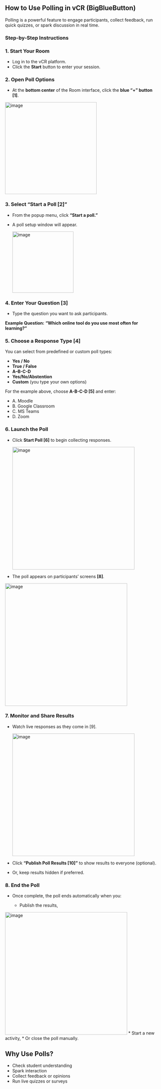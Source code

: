 
##  **How to Use Polling in vCR (BigBlueButton)**

Polling is a powerful feature to engage participants, collect feedback, run quick quizzes, or spark discussion in real time.


###  **Step-by-Step Instructions**


###  **1. Start Your Room**

* Log in to the vCR platform.
* Click the **Start** button to enter your session.


###  **2. Open Poll Options**

* At the **bottom center** of the Room interface, click the **blue “+” button [1]**.

 <img src="https://github.com/LEARN-LK/VCR/blob/main/img/polling-01.png" alt="image" style="max-width: 100%;width: 300px;">


###  **3. Select “Start a Poll [2]”**

* From the popup menu, click **“Start a poll.”**
* A poll setup window will appear.

    <img src="https://github.com/LEARN-LK/VCR/blob/main/img/polling-02.png" alt="image" style="max-width: 100%;width: 200px;">


###  **4. Enter Your Question [3]**

* Type the question you want to ask participants.

 **Example Question:**
**“Which online tool do you use most often for learning?”**

###  **5. Choose a Response Type [4]**

You can select from predefined or custom poll types:

* **Yes / No**
* **True / False**
* **A–B-C-D**
* **Yes/No/Abstention**
* **Custom** (you type your own options)

For the example above, choose **A-B-C-D [5]** and enter:

* A. Moodle
* B. Google Classroom
* C. MS Teams
* D. Zoom


###  **6. Launch the Poll**

* Click **Start Poll [6]** to begin collecting responses.

   <img src="https://github.com/LEARN-LK/VCR/blob/main/img/polling-03.png" alt="image" style="max-width: 100%;width: 400px;">

* The poll appears on participants’ screens **[8]**.

  
<img src="https://github.com/LEARN-LK/VCR/blob/main/img/polling-05.png" alt="image" style="max-width: 100%;width: 400px;">




###  **7. Monitor and Share Results**

* Watch live responses as they come in [9].

   <img src="https://github.com/LEARN-LK/VCR/blob/main/img/polling-06.png" alt="image" style="max-width: 100%;width: 400px;">
* Click **“Publish Poll Results [10]”** to show results to everyone (optional).
* Or, keep results hidden if preferred.


###  **8. End the Poll**

* Once complete, the poll ends automatically when you:

  * Publish the results,

<img src="https://github.com/LEARN-LK/VCR/blob/main/img/polling-07.png" alt="image" style="max-width: 100%;width: 400px;">
  * Start a new activity,
  * Or close the poll manually.


##  **Why Use Polls?**

* Check student understanding
* Spark interaction
* Collect feedback or opinions
* Run live quizzes or surveys



